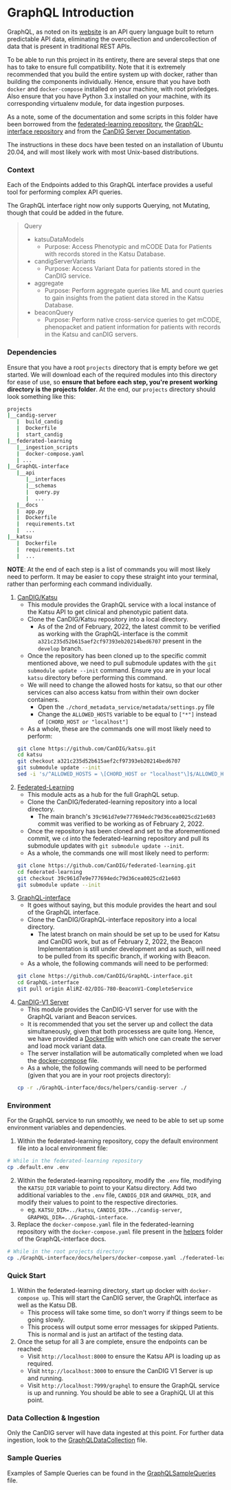 # GraphQL Introduction

GraphQL, as noted on its [website](https://www.graphql.org) is an API query language built to return predictable API data, eliminating the overcollection and undercollection of data that is present in traditional REST APIs.

To be able to run this project in its entirety, there are several steps that one has to take to ensure full compatibility. Note that it is extremely recommended that you build the entire system up with docker, rather than building the components individually. Hence, ensure that you have both `docker` and `docker-compose` installed on your machine, with root privledges. Also ensure that you have Python 3.x installed on your machine, with its corresponding virtualenv module, for data ingestion purposes.

As a note, some of the documentation and some scripts in this folder have been borrowed from the [federated-learning repository](https://github.com/CanDIG/federated-learning), the [GraphQL-interface repository](https://github.com/CanDIG/GraphQL-interface) and from the [CanDIG Server Documentation](https://candig-server.readthedocs.io/en/v1.5.0-alpha/index.html).

The instructions in these docs have been tested on an installation of Ubuntu 20.04, and will most likely work with most Unix-based distributions.

### Context

Each of the Endpoints added to this GraphQL interface provides a useful tool for performing complex API queries.

The GraphQL interface right now only supports Querying, not Mutating, though that could be added in the future.

> Query
>
> - katsuDataModels
>   - Purpose: Access Phenotypic and mCODE Data for Patients with records stored in the Katsu Database.
> - candigServerVariants
>   - Purpose: Access Variant Data for patients stored in the CanDIG service.
> - aggregate
>   - Purpose: Perform aggregate queries like ML and count queries to gain insights from the patient data stored in the Katsu Database.
> - beaconQuery
>   - Purpose: Perform native cross-service queries to get mCODE, phenopacket and patient information for patients with records in the Katsu and canDIG servers.

### Dependencies

Ensure that you have a root `projects` directory that is empty before we get started. We will download each of the required modules into this directory for ease of use, so **ensure that before each step, you're present working directory is the projects folder**. At the end, our `projects` directory should look something like this:

```bash
projects
|__candig-server
   |  build_candig
   |  Dockerfile
   |  start_candig
|__federated-learning
   |__ingestion_scripts
   |  docker-compose.yaml
   | ...
|__GraphQL-interface
   |__api
      |__interfaces
      |__schemas
      |  query.py
      |  ...
   |__docs
   |  app.py
   |  Dockerfile
   |  requirements.txt
   |  ...
|__katsu
   |  Dockerfile
   |  requirements.txt
   |  ...
```

**NOTE**: At the end of each step is a list of commands you will most likely need to perform. It may be easier to copy these straight into your terminal, rather than performing each command individually.

1. [CanDIG/Katsu](https://github.com/CanDIG/katsu)
   - This module provides the GraphQL service with a local instance of the Katsu API to get clinical and phenotypic patient data.
   - Clone the CanDIG/Katsu repository into a local directory.
     - As of the 2nd of February, 2022, the latest commit to be verified as working with the GraphQL-interface is the commit `a321c235d52b615aef2cf97393eb20214bed6707` present in the `develop` branch.
   - Once the repository has been cloned up to the specific commit mentioned above, we need to pull submodule updates with the `git submodule update --init` command. Ensure you are in your local `katsu` directory before performing this command.
   - We will need to change the allowed hosts for katsu, so that our other services can also access katsu from within their own docker containers.
     - Open the `./chord_metadata_service/metadata/settings.py` file
     - Change the `ALLOWED_HOSTS` variable to be equal to `["*"]` instead of `[CHORD_HOST or "localhost"]`
   - As a whole, these are the commands one will most likely need to perform:
   ```bash
   git clone https://github.com/CanDIG/katsu.git
   cd katsu
   git checkout a321c235d52b615aef2cf97393eb20214bed6707
   git submodule update --init
   sed -i 's/^ALLOWED_HOSTS = \[CHORD_HOST or "localhost"\]$/ALLOWED_HOSTS = \["*"\]/' ./chord_metadata_service/metadata/settings.py
   ```
2. [Federated-Learning](https://github.com/CanDIG/federated-learning)
   - This module acts as a hub for the full GraphQL setup.
   - Clone the CanDIG/federated-learning repository into a local directory.
     - The main branch's `39c961d7e9e777694edc79d36cea0025cd21e603` commit was verified to be working as of February 2, 2022.
   - Once the repository has been cloned and set to the aforementioned commit, we `cd` into the federated-learning repository and pull its submodule updates with `git submodule update --init`.
   - As a whole, the commands one will most likely need to perform:
   ```bash
   git clone https://github.com/CanDIG/federated-learning.git
   cd federated-learning
   git checkout 39c961d7e9e777694edc79d36cea0025cd21e603
   git submodule update --init
   ```
3. [GraphQL-interface](https://github.com/CanDIG/GraphQL-interface)
   - It goes without saying, but this module provides the heart and soul of the GraphQL interface.
   - Clone the CanDIG/GraphQL-interface repository into a local directory.
     - The latest branch on main should be set up to be used for Katsu and CanDIG work, but as of February 2, 2022, the Beacon Implementation is still under development and as such, will need to be pulled from its specific branch, if working with Beacon.
   - As a whole, the following commands will need to be performed:
   ```bash
   git clone https://github.com/CanDIG/GraphQL-interface.git
   cd GraphQL-interface
   git pull origin AliRZ-02/DIG-780-BeaconV1-CompleteService
   ```
4. [CanDIG-V1 Server](https://candig-server.readthedocs.io/en/v1.5.0-alpha/index.html)
   - This module provides the CanDIG-V1 server for use with the GraphQL variant and Beacon services.
   - It is recommended that you set the server up and collect the data simultaneously, given that both processess are quite long. Hence, we have provided a [Dockerfile](helpers/candig-server/Dockerfile) with which one can create the server and load mock variant data.
   - The server installation will be automatically completed when we load the [docker-compose](helpers/docker-compose.yaml) file.
   - As a whole, the following commands will need to be performed (given that you are in your root projects directory):
   ```bash
   cp -r ./GraphQL-interface/docs/helpers/candig-server ./
   ```

### Environment

For the GraphQL service to run smoothly, we need to be able to set up some environment variables and dependencies.

1. Within the federated-learning repository, copy the default environment file into a local environment file:

```bash
# While in the federated-learning repository
cp .default.env .env
```

2. Within the federated-learning repository, modify the `.env` file, modifying the `KATSU_DIR` variable to point to your Katsu directory. Add two additional variables to the `.env` file, `CANDIG_DIR` and `GRAPHQL_DIR`, and modify their values to point to the respective directories.
   - eg. `KATSU_DIR=../katsu`, `CANDIG_DIR=../candig-server`, `GRAPHQL_DIR=../GraphQL-interface`.
3. Replace the `docker-compose.yaml` file in the federated-learning repository with the `docker-compose.yaml` file present in the [helpers](helpers/) folder of the GraphQL-interface docs.

```bash
# While in the root projects directory
cp ./GraphQL-interface/docs/helpers/docker-compose.yaml ./federated-learning/
```

### Quick Start

1. Within the federated-learning directory, start up docker with `docker-compose up`. This will start the CanDIG server, the GraphQL interface as well as the Katsu DB.
   - This process will take some time, so don't worry if things seem to be going slowly.
   - This process will output some error messages for skipped Patients. This is normal and is just an artifact of the testing data.
2. Once the setup for all 3 are complete, ensure the endpoints can be reached:
   - Visit `http://localhost:8000` to ensure the Katsu API is loading up as required.
   - Visit `http://localhost:3000` to ensure the CanDIG V1 Server is up and running.
   - Visit `http://localhost:7999/graphql` to ensure the GraphQL service is up and running. You should be able to see a GraphiQL UI at this point.

### Data Collection & Ingestion

Only the CanDIG server will have data ingested at this point. For further data ingestion, look to the [GraphQLDataCollection](GraphQLDataCollection.md) file.

### Sample Queries

Examples of Sample Queries can be found in the [GraphQLSampleQueries](GraphQLSampleQueries.md) file.
